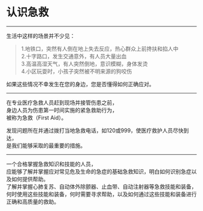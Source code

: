 # 认识急救

---

生活中这样的场景并不少见：

> 1.地铁口，突然有人倒在地上失去反应，热心群众上前搀扶和掐人中  
> 2.十字路口，发生交通意外，有人员大量出血  
> 3.高温高湿天气，有人突然倒地，意识模糊，身体发烫  
> 4.小区玩耍时，小孩子突然被不明来源的狗咬伤

如果这些情况不幸发生在您的身边，您是否懂得如何正确应对。

---

在专业医疗急救人员赶到现场并接管伤患之前，  
身边人员为伤患第一时间实施的紧急救助行为，  
被称为急救（First Aid）。

发现问题所在并通过拨打当地急救电话，如120或999，使医疗救护人员尽快到达，  
是我们能够采取的最重要的措施。

---

一个合格掌握急救知识和技能的人员，  
应能够了解并掌握应对常见危及生命的急症的基础急救知识，明白如何识别急症以及如何提供帮助。  
了解并掌握心肺复苏、自动体外除颤器、止血带、自动注射器等急救技能和装备，  
何时使用这些技能和装备，何时需要寻求帮助，以及如何通过这些技能和装备进行正确和高质量的救助。




